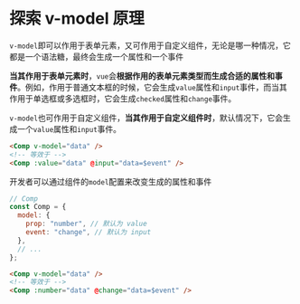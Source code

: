 # 探索 v-model 原理

`v-model`即可以作用于表单元素，又可作用于自定义组件，无论是哪一种情况，它都是一个语法糖，最终会生成一个属性和一个事件

**当其作用于表单元素时**，`vue`会**根据作用的表单元素类型而生成合适的属性和事件**。例如，作用于普通文本框的时候，它会生成`value`属性和`input`事件，而当其作用于单选框或多选框时，它会生成`checked`属性和`change`事件。

`v-model`也可作用于自定义组件，**当其作用于自定义组件时**，默认情况下，它会生成一个`value`属性和`input`事件。

```html
<Comp v-model="data" />
<!-- 等效于 -->
<Comp :value="data" @input="data=$event" />
```

开发者可以通过组件的`model`配置来改变生成的属性和事件

```javascript
// Comp
const Comp = {
  model: {
    prop: "number", // 默认为 value
    event: "change", // 默认为 input
  },
  // ...
};
```

```html
<Comp v-model="data" />
<!-- 等效于 -->
<Comp :number="data" @change="data=$event" />
```
